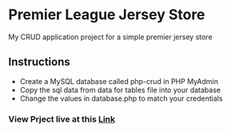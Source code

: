 # Premier League Jersey Store
My CRUD application project for a simple premier jersey store
## Instructions
* Create a MySQL database called php-crud in PHP MyAdmin
* Copy the sql data from data for tables file into your database
* Change the values in database.php to match your credentials

### View Prject live at this [Link](https://mysql05.comp.dkit.ie/D00236171/CA1)
